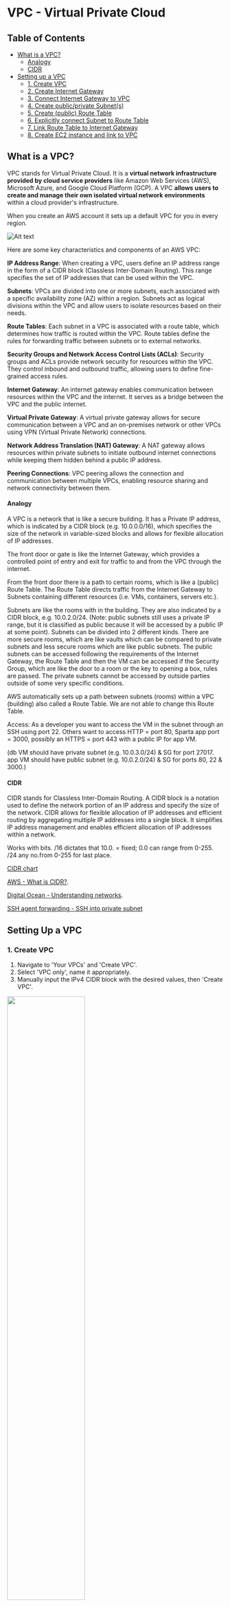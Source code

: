 # VPC - Virtual Private Cloud

## Table of Contents
- [What is a VPC?](#what-is-a-vpc)
  - [Analogy](#analogy)
  - [CIDR](#cidr)
- [Setting up a VPC](#setting-up-a-vpc)
  - [1. Create VPC](#create-vpc)
  - [2. Create Internet Gateway](#create-internet-gateway)
  - [3. Connect Internet Gateway to VPC](#connect-internet-gateway-to-vpc)
  - [4. Create public/private Subnet(s)](#create-public-private-subnets)
  - [5. Create (public) Route Table](#create-public-route-table)
  - [6. Explicitly connect Subnet to Route Table](#explicitly-connect-subnet-to-route-table)
  - [7. Link Route Table to Internet Gateway](#link-route-table-to-internet-gateway)
  - [8. Create EC2 instance and link to VPC](#create-ec2-instance-and-link-to-vpc)

## <a id="what-is-a-vpc">What is a VPC?</a>

VPC stands for Virtual Private Cloud. It is a **virtual network infrastructure provided by cloud service providers** like Amazon Web Services (AWS), Microsoft Azure, and Google Cloud Platform (GCP). A VPC **allows users to create and manage their own isolated virtual network environments** within a cloud provider's infrastructure.

When you create an AWS account it sets up a default VPC for you in every region.

![Alt text](/images/vpc_overview_pic.png)

Here are some key characteristics and components of an AWS VPC:

**IP Address Range**: When creating a VPC, users define an IP address range in the form of a CIDR block (Classless Inter-Domain Routing). This range specifies the set of IP addresses that can be used within the VPC.

**Subnets**: VPCs are divided into one or more subnets, each associated with a specific availability zone (AZ) within a region. Subnets act as logical divisions within the VPC and allow users to isolate resources based on their needs.

**Route Tables**: Each subnet in a VPC is associated with a route table, which determines how traffic is routed within the VPC. Route tables define the rules for forwarding traffic between subnets or to external networks.

**Security Groups and Network Access Control Lists (ACLs)**: Security groups and ACLs provide network security for resources within the VPC. They control inbound and outbound traffic, allowing users to define fine-grained access rules.

**Internet Gateway**: An internet gateway enables communication between resources within the VPC and the internet. It serves as a bridge between the VPC and the public internet.

**Virtual Private Gateway**: A virtual private gateway allows for secure communication between a VPC and an on-premises network or other VPCs using VPN (Virtual Private Network) connections.

**Network Address Translation (NAT) Gateway**: A NAT gateway allows resources within private subnets to initiate outbound internet connections while keeping them hidden behind a public IP address.

**Peering Connections**: VPC peering allows the connection and communication between multiple VPCs, enabling resource sharing and network connectivity between them.

#### <a id="analogy">Analogy</a>

A VPC is a network that is like a secure building. It has a Private IP address, which is indicated by a CIDR block (e.g. 10.0.0.0/16), which specifies the size of the network in variable-sized blocks and allows for flexible allocation of IP addresses.

The front door or gate is like the Internet Gateway, which provides a controlled point of entry and exit for traffic to and from the VPC through the internet.

From the front door there is a path to certain rooms, which is like a (public) Route Table. The Route Table directs traffic from the Internet Gateway to Subnets containing different resources (i.e. VMs, containers, servers etc.).

Subnets are like the rooms with in the building. They are also indicated by a CIDR block, e.g. 10.0.2.0/24. (Note: public subnets still uses a private IP range, but it is classified as public because it will be accessed by a public IP at some point).
Subnets can be divided into 2 different kinds. There are more secure rooms, which are like vaults which can be compared to private subnets and less secure rooms which are like public subnets. The public subnets can be accessed following the requirements of the Internet Gateway, the Route Table and then the VM can be accessed if the Security Group, which are like the door to a room or the key to opening a box, rules are passed. The private subnets cannot be accessed by outside parties outside of some very specific conditions.

AWS automatically sets up a path between subnets (rooms) within a VPC (building) also called a Route Table. We are not able to change this Route Table.

Access:
As a developer you want to access the VM in the subnet through an SSH using port 22.
Others want to access HTTP = port 80, Sparta app port = 3000, possibly an HTTPS = port 443 with a public IP for app VM.

(db VM should have private subnet (e.g. 10.0.3.0/24) & SG for port 27017. app VM should have public subnet (e.g. 10.0.2.0/24) & SG for ports 80, 22 & 3000.)

#### <a id="cidr">CIDR</a>

CIDR stands for Classless Inter-Domain Routing. A CIDR block is a notation used to define the network portion of an IP address and specify the size of the network. CIDR allows for flexible allocation of IP addresses and efficient routing by aggregating multiple IP addresses into a single block. It simplifies IP address management and enables efficient allocation of IP addresses within a network.

Works with bits. /16 dictates that 10.0. = fixed; 0.0 can range from 0-255. /24 any no.from 0-255 for last place.

[CIDR chart](https://www.ripe.net/about-us/press-centre/IPv4CIDRChart_2015.pdf)

[AWS - What is CIDR?](https://aws.amazon.com/what-is/cidr/#:~:text=A%20CIDR%20block%20is%20a,regional%20internet%20registries%20(RIR)).

[Digital Ocean - Understanding networks](https://www.digitalocean.com/community/tutorials/understanding-ip-addresses-subnets-and-cidr-notation-for-networking).

[SSH agent forwarding - SSH into private subnet](https://digitalcloud.training/ssh-into-ec2-in-private-subnet/#:~:text=You%20can%20SSH%20into%20EC2,located%20in%20a%20public%20subnet.)

## <a id="setting-up-a-vpc">Setting Up a VPC</a>

### <a id="create-vpc">1. Create VPC</a>

1. Navigate to 'Your VPCs' and 'Create VPC'.
2. Select 'VPC only', name it appropriately.
3. Manually input the IPv4 CIDR block with the desired values, then 'Create VPC'.

<img src="/images/vpc1.png"  width="60%" height="60%">

<img src="/images/vpc2.png"  width="60%" height="60%">

### <a id="create-internet-gateway">2. Create Internet Gateway</a>

1. Navigate to 'Internet Gateways' and 'Create internet gateway'.
2. Name it appropriately then 'Create internet gateway'.

<img src="/images/ig.png"  width="60%" height="60%">

### <a id="connect-internet-gateway-to-vpc">3. Connect Internet Gateway to VPC</a>

1. After creating the Internet Gateway you will return to the 'Internet Gateways' page where there will be a green bar at the top, which has the button 'Attach to a VPC', click this. Alternatively, go to the Internet Gateway then select the 'Actions' drop down and click 'Attach to a VPC'.
2. Search for the VPC you created and named and select it then click 'Attach internet gateway'.

<img src="/images/ig-vpc1.png"  width="60%" height="60%">

<img src="/images/ig-vpc2.png"  width="60%" height="60%">

### <a id="create-public-private-subnets">4. Create public/private Subnet(s)</a>

1. Navigate to 'Subnets' and 'Create subnet'.
2. Name it appropriately.
3. You may wish to select an Availability Zone, or leave it as 'No preference'.
4. Enter an appropriate IPv4 CIDR (_Note_: ensure IPv4 CIDR is different for each subnet you create).
5. Create as many subnets as you require by clicking 'add subnet' and following steps 2-4.
6. Then click 'Create subnet'.

<img src="/images/sub1.png"  width="60%" height="60%">

<img src="/images/sub2.png"  width="60%" height="60%">

### <a id="create-public-route-table">5. Create (public) Route Table</a>

1. Navigate to 'Route Tables' and 'Create route table'.
2. Name it appropriately, then select the VPC you created and named, then 'Create route table'.

<img src="/images/rt1.png"  width="60%" height="60%">

<img src="/images/rt2.png"  width="60%" height="60%">

### <a id="explicitly-connect-subnet-to-route-table">6. Explicitly connect Subnet to Route Table</a>

1. Navigate to 'Route Tables' scroll down and select the 'Subnet Associations' tab, then 'Edit Subnet Associations'.
2. Check the subnet you want to create a link to then 'Save associations'.

_Note_: Only link the public subnet (app VM's subnet) with public route table.

<img src="/images/sub-rt1.png"  width="60%" height="60%">

<img src="/images/sub-rt2.png"  width="60%" height="60%">

### <a id="link-route-table-to-internet-gateway">7. Link Route Table to Internet Gateway</a>

1. Navigate to 'Route Tables' scroll down and select the 'Routes' tab, then 'Edit Routes'.
2. Then 'Add Route' and add your 'Destination' to '0.0.0.0/0' and your 'Target' as your created Internet Gateway that you named.

<img src="/images/rt-ig1.png"  width="60%" height="60%">

<img src="/images/rt-ig2.png"  width="60%" height="60%">

### <a id="create-ec2-instance-and-link-to-vpc">8. Create EC2 instance(s) and link to VPC</a>

1. Create EC2 instance(s) or VM(s). _Note_: you can use an AMI to do this and add 'User Data' if necessary or you can use a new EC2 instance.
See information to create an EC2 instance here: [Create an EC2 instance](https://github.com/EstherSlabbert/tech230_AWS/blob/main/aws_ec2_instances_and_amis.md#create-ec2-instance). And what to put into the User Data here: [Automation](https://github.com/EstherSlabbert/tech230_AWS/blob/main/automation.md).

2. While setting up your EC2 edit 'Network Settings':
  2.1. Select your created VPC, rather than the Default VPC.
  2.2. Enable assigning a public IP for the public subnet VM. (This is not necessary for the private VM(s)).
    
  <img src="/images/ec2-nw1.png"  width="60%" height="60%">
  
  2.3. Create a Security Group with the needed rules. (App VM needs SSH port 22 for you to log in (specify your IP) and HTTP port 80 for anyone to access (0.0.0.0/0). Database VM only needs port 27017 for MongoDB with access to all VMs with in the VPC (0.0.0.0/0).)

<img src="/images/ec2-nw2.png"  width="60%" height="60%">

<img src="/images/ec2-nw3.png"  width="60%" height="60%">

_Note_: Existing Security Groups will not work with a created VPC; you must create a new Security Group with rules for the required ports and give a descriptive name.

3. Launch your EC2 instance(s) (VM(s)) and you should be able to access the webserver that your App VM is running using the public IPv4 in your web browser, provided it is a public subnet that you connected your VM to.


